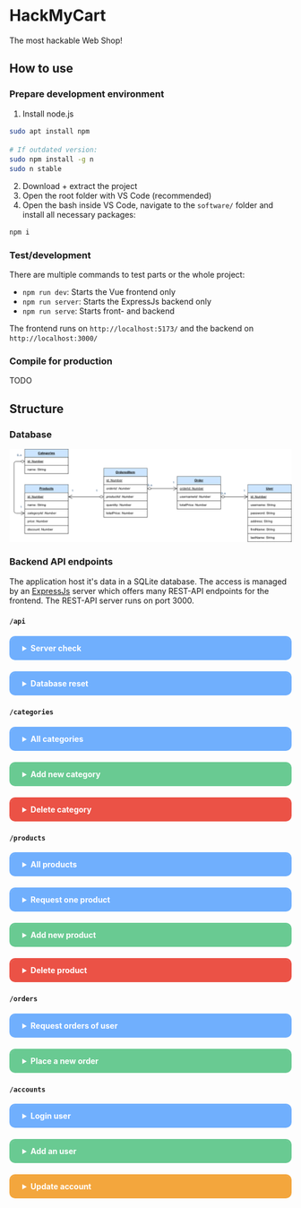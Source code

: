 # HackMyCart

The most hackable Web Shop!

## How to use

### Prepare development environment

1. Install node.js

```bash
sudo apt install npm

# If outdated version:
sudo npm install -g n
sudo n stable
```

2. Download + extract the project
3. Open the root folder with VS Code (recommended)
4. Open the bash inside VS Code, navigate to the `software/` folder and install all necessary packages:

```bash
npm i
```

### Test/development

There are multiple commands to test parts or the whole project:

- `npm run dev`: Starts the Vue frontend only
- `npm run server`: Starts the ExpressJs backend only
- `npm run serve`: Starts front- and backend

The frontend runs on `http://localhost:5173/` and the backend on `http://localhost:3000/`

### Compile for production

TODO

## Structure

### Database
![database-erm](misc/images/database.png)


### Backend API endpoints

The application host it's data in a SQLite database. The access is managed by an [ExpressJs](https://expressjs.com/) server which offers many REST-API endpoints for the frontend. The REST-API server runs on port 3000.

#### `/api`

<details style="border: solid; border-radius: 10px; border-color: #70AFFD; margin-bottom: 20px">
<summary style="background-color: #70AFFD; color: #FFFFFF; border: none; padding: 10px 20px; border-radius: 6px 6px 0px 0px; font-weight: bold">Server check</summary>
<div style="padding: 0px 20px 10px">

<h4>Description</h4>
Check if server is available

<h4>Request</h4>
<code>GET /api</code>

<br>

<table>
<header>
  <th>Parameter</th>
  <th>Required?</th>
  <th>Description</th>
</header>
<tbody>
  <tr>
    <td>-</td>
    <td>-</td>
    <td>-</td>
  </tr>
</tbody>
</table>
</div>
</details>


<details style="border: solid; border-radius: 10px; border-color: #70AFFD; margin-bottom: 20px">
<summary style="background-color: #70AFFD; color: #FFFFFF; border: none; padding: 10px 20px; border-radius: 6px 6px 0px 0px; font-weight: bold">Database reset</summary>
<div style="padding: 0px 20px 10px">

<h4>Description</h4>
Delete and refill the database with example values

<h4>Request</h4>
<code>GET /api/resetdatabase</code>

<br>

<table>
<header>
  <th>Parameter</th>
  <th>Required?</th>
  <th>Description</th>
</header>
<tbody>
  <tr>
    <td>-</td>
    <td>-</td>
    <td>-</td>
  </tr>
</tbody>
</table>
</div>
</details>

#### `/categories`

<details style="border: solid; border-radius: 10px; border-color: #70AFFD; margin-bottom: 20px">
<summary style="background-color: #70AFFD; color: #FFFFFF; border: none; padding: 10px 20px; border-radius: 6px 6px 0px 0px; font-weight: bold">All categories</summary>

<div style="padding: 0px 20px 10px">

<h4>Description</h4>
Get all categories

<h4>Request</h4>
<code>GET /categories</code>

<br>

<table>
<header>
  <th>Parameter</th>
  <th>Required?</th>
  <th>Description</th>
</header>
<tbody>
  <tr>
    <td>-</td>
    <td>-</td>
    <td>-</td>
  </tr>
</tbody>
</table>

<h4>Example Response</h4>

```json
[
  {
    "id": 0,
    "name": "Electronic",
    "icon": "mdi-chip",
    "createdAt": "2024-09-13T07:51:40.118Z",
    "updatedAt": "2024-09-13T07:51:40.118Z"
  },
  {
    "id": 1,
    "name": "Sports",
    "icon": "mdi-soccer",
    "createdAt": "2024-09-13T07:51:40.118Z",
    "updatedAt": "2024-09-13T07:51:40.118Z"
  }
]
```
</div>
</details>


<details style="border: solid; border-radius: 10px; border-color: #69CA92; margin-bottom: 20px">
<summary style="background-color: #69CA92; color: #FFFFFF; border: none; padding: 10px 20px; border-radius: 6px 6px 0px 0px; font-weight: bold">Add new category</summary>
<div style="padding: 0px 20px 10px">

<h4>Description</h4>
Add a new category

<h4>Request</h4>
<code>POST /categories</code>

<br>

<table>
<header>
  <th>Body Parameters</th>
  <th>Required?</th>
  <th>Description</th>
</header>
<tbody>
  <tr>
    <td><code>name</code></td>
    <td>Yes</td>
    <td>Name of the category</td>
  </tr>
  <tr>
    <td><code>icon</code></td>
    <td>Yes</td>
    <td>Material Design Icon</td>
  </tr>
</tbody>
</table>
</div>
</details>


<details style="border: solid; border-radius: 10px; border-color: #EB5246; margin-bottom: 20px">
<summary style="background-color: #EB5246; color: #FFFFFF; border: none; padding: 10px 20px; border-radius: 6px 6px 0px 0px; font-weight: bold">Delete category</summary>
<div style="padding: 0px 20px 10px">

<h4>Description</h4>
Delete a category by it's id

<h4>Request</h4>
<code>DELETE /categories/:id</code>

<br>

<table>
<header>
  <th>Parameter</th>
  <th>Required?</th>
  <th>Description</th>
</header>
<tbody>
  <tr>
    <td><code>id</code></td>
    <td>Yes</td>
    <td>Database ID of CategoryModel</td>
  </tr>
</tbody>
</table>
</div>
</details>

#### `/products`

<details style="border: solid; border-radius: 10px; border-color: #70AFFD; margin-bottom: 20px">
<summary style="background-color: #70AFFD; color: #FFFFFF; border: none; padding: 10px 20px; border-radius: 6px 6px 0px 0px; font-weight: bold">All products</summary>
<div style="padding: 0px 20px 10px">

<h4>Description</h4>
Get all products

<h4>Request</h4>
<code>GET /products</code>

<br>

<table>
<header>
  <th>Parameter</th>
  <th>Required?</th>
  <th>Description</th>
</header>
<tbody>
  <tr>
    <td>-</td>
    <td>-</td>
    <td>-</td>
  </tr>
</tbody>
</table>

<h4>Example Response</h4>

```json
[
  {
    "id": 0,
    "brand": "Lenovo",
    "name": "Thinkpad T14",
    "categoryId": 0,
    "price": 799.99,
    "discount": 10,
    "rating": 4.6,
    "imageUrl": "thinkpad-t14s.jpg",
    "description": "Die stabile Arbeitsmaschine. Mit AMD Ryzen 7 89029U, 128 GB RAM und 8 TB M.2 SSD!",
    "createdAt": "2024-09-13T07:51:40.119Z",
    "updatedAt": "2024-09-13T07:51:40.119Z",
    "category": {
      "id": 0,
      "name": "Electronic",
      "icon": "mdi-chip",
      "createdAt": "2024-09-13T07:51:40.118Z",
      "updatedAt": "2024-09-13T07:51:40.118Z"
    }
  }
]
```
</div>
</details>


<details style="border: solid; border-radius: 10px; border-color: #70AFFD; margin-bottom: 20px">
<summary style="background-color: #70AFFD; color: #FFFFFF; border: none; padding: 10px 20px; border-radius: 6px 6px 0px 0px; font-weight: bold">Request one product</summary>
<div style="padding: 0px 20px 10px">

<h4>Description</h4>
Get a specific product by it's id

<h4>Request</h4>
<code>GET /products/:id</code>

<br>

<table>
<header>
  <th>Parameter</th>
  <th>Required?</th>
  <th>Description</th>
</header>
<tbody>
  <tr>
    <td><code>id</code></td>
    <td>Yes</td>
    <td>ID of the product in the database table</td>
  </tr>
</tbody>
</table>

<h4>Example Response</h4>

```json
{
  "id": 0,
  "brand": "Lenovo",
  "name": "Thinkpad T14",
  "categoryId": 0,
  "price": 799.99,
  "discount": 10,
  "rating": 4.6,
  "imageUrl": "thinkpad-t14s.jpg",
  "description": "Die stabile Arbeitsmaschine. Mit AMD Ryzen 7 89029U, 128 GB RAM und 8 TB M.2 SSD!",
  "createdAt": "2024-09-13T07:51:40.119Z",
  "updatedAt": "2024-09-13T07:51:40.119Z",
  "category": {
    "id": 0,
    "name": "Electronic",
    "icon": "mdi-chip",
    "createdAt": "2024-09-13T07:51:40.118Z",
    "updatedAt": "2024-09-13T07:51:40.118Z"
  }
}
```
</div>
</details>

<details style="border: solid; border-radius: 10px; border-color: #69CA92; margin-bottom: 20px">
<summary style="background-color: #69CA92; color: #FFFFFF; border: none; padding: 10px 20px; border-radius: 6px 6px 0px 0px; font-weight: bold">Add new product</summary>
<div style="padding: 0px 20px 10px">

<h4>Description</h4>
Add a new product to the database

<h4>Request</h4>
<code>POST /products</code>

<br>

<table>
<header>
  <th>Body Parameters</th>
  <th>Required?</th>
  <th>Description</th>
</header>
<tbody>
  <tr>
    <td><code>brand</code></td>
    <td>Yes</td>
    <td>Brand of the product</td>
  </tr>
  <tr>
    <td><code>name</code></td>
    <td>Yes</td>
    <td>Name of the product</td>
  </tr>
  <tr>
    <td><code>description</code></td>
    <td>No</td>
    <td>Description of the product</td>
  </tr>
  <tr>
    <td><code>categoryId</code></td>
    <td>Yes</td>
    <td>ID of a Category from database</td>
  </tr>
  <tr>
    <td><code>price</code></td>
    <td>No</td>
    <td>Name of the product</td>
  </tr>
  <tr>
    <td><code>discount</code></td>
    <td>No</td>
    <td>Procentual discount, 0 to 100</td>
  </tr>
  <tr>
    <td><code>rating</code></td>
    <td>No</td>
    <td>Product rating from 1 to 5</td>
  </tr>
  <tr>
    <td><code>imageUrl</code></td>
    <td>No</td>
    <td>Name of the uploaded image file</td>
  </tr>
</tbody>
</table>
</div>
</details>


<details style="border: solid; border-radius: 10px; border-color: #EB5246; margin-bottom: 20px">
<summary style="background-color: #EB5246; color: #FFFFFF; border: none; padding: 10px 20px; border-radius: 6px 6px 0px 0px; font-weight: bold">Delete product</summary>
<div style="padding: 0px 20px 10px">

<h4>Description</h4>
Delete a product by it's id

<h4>Request</h4>
<code>DELETE /products/:id</code>

<br>

<table>
<header>
  <th>Parameter</th>
  <th>Required?</th>
  <th>Description</th>
</header>
<tbody>
  <tr>
    <td><code>id</code></td>
    <td>Yes</td>
    <td>Database ID of ProductModel</td>
  </tr>
</tbody>
</table>
</div>
</details>


#### `/orders`

<details style="border: solid; border-radius: 10px; border-color: #70AFFD; margin-bottom: 20px">
<summary style="background-color: #70AFFD; color: #FFFFFF; border: none; padding: 10px 20px; border-radius: 6px 6px 0px 0px; font-weight: bold">Request orders of user</summary>
<div style="padding: 0px 20px 10px">

<h4>Description</h4>
Get all orders from a user

<h4>Request</h4>
<code>GET /orders/:id</code>

<br>

<table>
<header>
  <th>Parameter</th>
  <th>Required?</th>
  <th>Description</th>
</header>
<tbody>
  <tr>
    <td><code>id</code></td>
    <td>Yes</td>
    <td>ID of the user in the database table</td>
  </tr>
</tbody>
</table>

<h4>Example Response</h4>

```json
[
  {
    "id": 1,
    "accountId": 3,
    "totalPrice": 7.99,
    "shippingProgress": 5,
    "createdAt": "2024-09-09T12:24:24.225Z",
    "updatedAt": "2024-09-13T07:51:40.120Z",
    "orderItem": [
      {
        "id": 1,
        "orderId": 1,
        "quantity": 1,
        "productId": 6,
        "createdAt": "2024-09-13T07:51:40.120Z",
        "updatedAt": "2024-09-13T07:51:40.120Z",
        "product": {
          "id": 6,
          "brand": "Aldous Huxley",
          "name": "Brave New World",
          "categoryId": 3,
          "price": 7.99,
          "discount": 0,
          "rating": 4.4,
          "imageUrl": "brave-new-world.jpg",
          "description": "Brave New World beschreibt eine genormte Gesellschaft, in der Föten genetisch manipuliert und Menschen konditioniert werden. Ziel des Staates ist Zufriedenheit und Stabilität, und dies wird durch Gleichheit, Drogen und Propaganda erreicht. Gott und Religion...",
          "createdAt": "2024-09-13T07:51:40.119Z",
          "updatedAt": "2024-09-13T07:51:40.119Z"
        }
      }
    ]
  }
]
```
</div>
</details>

<details style="border: solid; border-radius: 10px; border-color: #69CA92; margin-bottom: 20px">
<summary style="background-color: #69CA92; color: #FFFFFF; border: none; padding: 10px 20px; border-radius: 6px 6px 0px 0px; font-weight: bold">Place a new order</summary>
<div style="padding: 0px 20px 10px">

<h4>Description</h4>
Place a new order to the database

<h4>Request</h4>
<code>POST /orders</code>

<br>

<table>
<header>
  <th>Query Parameters</th>
  <th>Required?</th>
  <th>Description</th>
</header>
<tbody>
  <tr>
    <td><code>accountId</code></td>
    <td>Yes</td>
    <td>ID of account who created this order</td>
  </tr>
  <tr>
    <td><code>shippingProgress</code></td>
    <td>No</td>
    <td>Progress of shipping, 1 to 5</td>
  </tr>
  <tr>
    <td><code>orderItem</code></td>
    <td>Yes</td>
    <td>List of ordered items (objects). Needs parameter <code>quantity</code> and <code>productId</code></td>
  </tr>
</tbody>
</table>
</div>
</details>

#### `/accounts`

<details style="border: solid; border-radius: 10px; border-color: #70AFFD; margin-bottom: 20px">
<summary style="background-color: #70AFFD; color: #FFFFFF; border: none; padding: 10px 20px; border-radius: 6px 6px 0px 0px; font-weight: bold">Login user</summary>
<div style="padding: 0px 20px 10px">

<h4>Description</h4>
Login process for user

<h4>Request</h4>
<code>GET /accounts</code>

<br>

<table>
<header>
  <th>Query Parameters</th>
  <th>Required?</th>
  <th>Description</th>
</header>
<tbody>
  <tr>
    <td><code>username</code></td>
    <td>Yes</td>
    <td>Name of user account</td>
  </tr>
  <tr>
    <td><code>password</code></td>
    <td>Yes</td>
    <td>Password of user account</td>
  </tr>
</tbody>
</table>

<h4>Example Response</h4>

```json
{
  "loginSuccessful": true,
  "userId": 3,
  "message": ""
}
```
</div>
</details>

<details style="border: solid; border-radius: 10px; border-color: #69CA92; margin-bottom: 20px">
<summary style="background-color: #69CA92; color: #FFFFFF; border: none; padding: 10px 20px; border-radius: 6px 6px 0px 0px; font-weight: bold">Add an user</summary>
<div style="padding: 0px 20px 10px">

<h4>Description</h4>
Place a new account to the database

<h4>Request</h4>
<code>POST /accounts</code>

<br>

<table>
<header>
  <th>Body Parameters</th>
  <th>Required?</th>
  <th>Description</th>
</header>
<tbody>
  <tr>
    <td><code>username</code></td>
    <td>Yes</td>
    <td>Login username</td>
  </tr>
  <tr>
    <td><code>password</code></td>
    <td>Yes</td>
    <td>Login password</td>
  </tr>
  <tr>
    <td><code>firstName</code></td>
    <td>No</td>
    <td>First name of user</td>
  </tr>
  <tr>
    <td><code>lastName</code></td>
    <td>No</td>
    <td>Last name of user</td>
  </tr>
  <tr>
    <td><code>street</code></td>
    <td>No</td>
    <td>Street where the user lives</td>
  </tr>
  <tr>
    <td><code>houseNumber</code></td>
    <td>No</td>
    <td>House number of user</td>
  </tr>
  <tr>
    <td><code>postalCode</code></td>
    <td>No</td>
    <td>Postal code of users home</td>
  </tr>
  <tr>
    <td><code>city</code></td>
    <td>No</td>
    <td>Name of users city</td>
  </tr>
</tbody>
</table>
</div>
</details>

<details style="border: solid; border-radius: 10px; border-color: #F3A63D; margin-bottom: 20px">
<summary style="background-color: #F3A63D; color: #FFFFFF; border: none; padding: 10px 20px; border-radius: 6px 6px 0px 0px; font-weight: bold">Update account</summary>
<div style="padding: 0px 20px 10px">

<h4>Description</h4>
Updating values of an existing account

<h4>Request</h4>
<code>PATCH /account</code>

<br>

<table>
<header>
  <th>Body Parameters</th>
  <th>Required?</th>
  <th>Description</th>
</header>
<tbody>
<tr>
    <td><code>id</code></td>
    <td>Yes</td>
    <td>Identifier of dataset</td>
  </tr>
  <tr>
    <td><code>username</code></td>
    <td>No</td>
    <td>Login username</td>
  </tr>
  <tr>
    <td><code>password</code></td>
    <td>No</td>
    <td>Login password</td>
  </tr>
  <tr>
    <td><code>firstName</code></td>
    <td>No</td>
    <td>First name of user</td>
  </tr>
  <tr>
    <td><code>lastName</code></td>
    <td>No</td>
    <td>Last name of user</td>
  </tr>
  <tr>
    <td><code>street</code></td>
    <td>No</td>
    <td>Street where the user lives</td>
  </tr>
  <tr>
    <td><code>houseNumber</code></td>
    <td>No</td>
    <td>House number of user</td>
  </tr>
  <tr>
    <td><code>postalCode</code></td>
    <td>No</td>
    <td>Postal code of users home</td>
  </tr>
  <tr>
    <td><code>city</code></td>
    <td>No</td>
    <td>Name of users city</td>
  </tr>
</tbody>
</table>
</div>
</details>


